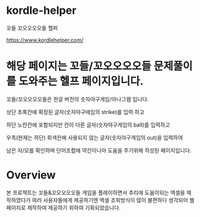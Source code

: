 # kordle-helper
꼬들 꼬오오오오들 헬퍼

https://www.kordlehelper.com/

# 해당 페이지는 꼬들/꼬오오오오들 문제풀이를 도와주는 헬프 페이지입니다.
꼬들/꼬오오오오들은 한글 버전의 숫자야구게임/아나그램 입니다.

상단 초록칸에 확정된 글자(숫자야구에임의 strike)를 입력 하고

하단 노란칸에 포함되지만 칸이 다른 글자(숫자야구게임의 ball)를 입력하고

우측(현재는 하단) 회색칸에 사용되지 않는 글자(숫자야구게임의 out)을 입력하여

남은 자/모를 확인하며 단어조합에 약간이나마 도움을 주기위해 작성된 페이지입니다.



# Overview
본 프로젝트는 꼬들&꼬오오오오들 게임을 플레이하면서
추리에 도움이되는 엑셀을 제작하였다가
여러 사용자들에게 제공하기엔 엑셀 조회방식이 많이 불편하다 생각되어 
웹페이지로 제작하여 제공하기 위하여 기획되었습니다.

